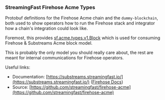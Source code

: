 ### StreamingFast Firehose Acme Types

Protobuf definitions for the Firehose Acme chain and the `dummy-blockchain`, both used to show operators how to run the Firehose stack and integrator how a chain's integration could look like.

Foremost, this provides [sf.acme.types.v1.Block](https://buf.build/streamingfast/firehose-acme/docs/main:sf.acme.type.v1#sf.acme.type.v1.Block) which is used for consuming Firehose & Substreams Acme block model.

This is probably the only model you should really care about, the rest are meant for internal communications for Firehose operators.

Useful links:
- Documentation: [https://substreams.streamingfast.io/](https://substreams.streamingfast.io/) ([Firehose Docs](https://firehose.streamingfast.io/))
- Source: [https://github.com/streamingfast/firehose-acme](https://github.com/streamingfast/firehose-acme)